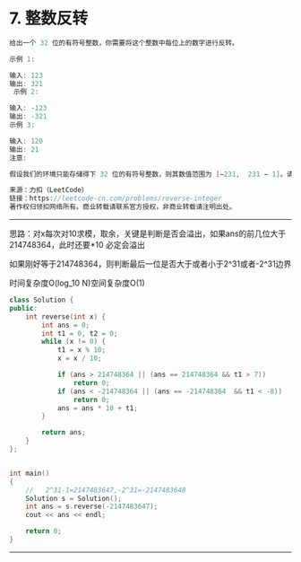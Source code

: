 # 7. 整数反转

```c++
给出一个 32 位的有符号整数，你需要将这个整数中每位上的数字进行反转。

示例 1:

输入: 123
输出: 321
 示例 2:

输入: -123
输出: -321
示例 3:

输入: 120
输出: 21
注意:

假设我们的环境只能存储得下 32 位的有符号整数，则其数值范围为 [−231,  231 − 1]。请根据这个假设，如果反转后整数溢出那么就返回 0。

来源：力扣（LeetCode）
链接：https://leetcode-cn.com/problems/reverse-integer
著作权归领扣网络所有。商业转载请联系官方授权，非商业转载请注明出处。
```

---

思路：对x每次对10求模，取余，关键是判断是否会溢出，如果ans的前几位大于214748364，此时还要*10 必定会溢出

如果刚好等于214748364，则判断最后一位是否大于或者小于2^31或者-2^31边界

时间复杂度O(log_10 N)空间复杂度O(1)

```c++
class Solution {
public:
    int reverse(int x) {
        int ans = 0;
        int t1 = 0, t2 = 0;
        while (x != 0) {
            t1 = x % 10;
            x = x / 10;

            if (ans > 214748364 || (ans == 214748364 && t1 > 7))
                return 0;
            if (ans < -214748364 || (ans == -214748364  && t1 < -8))
                return 0;
            ans = ans * 10 + t1;
        }

        return ans;
    }
};


int main()
{
    //   2^31-1=2147483647,-2^31=-2147483648
    Solution s = Solution();
    int ans = s.reverse(-2147483647);
    cout << ans << endl;

    return 0;
}
```

---
